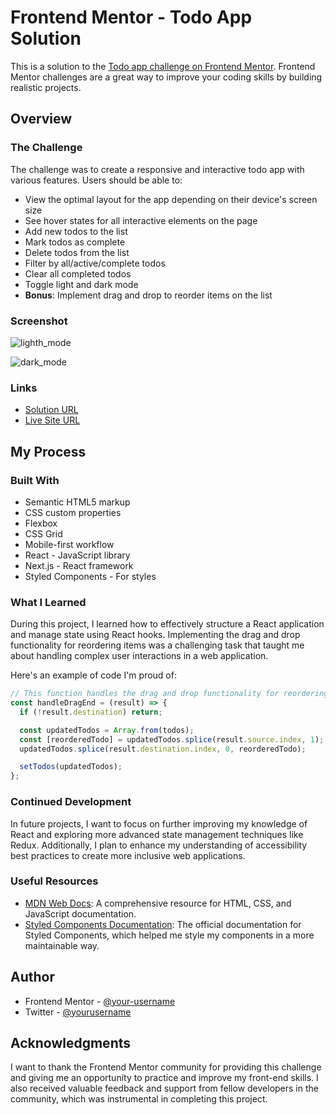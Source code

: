 # Frontend Mentor - Todo App Solution

This is a solution to the [Todo app challenge on Frontend Mentor](https://www.frontendmentor.io/challenges/todo-app-Su1_KokOW). Frontend Mentor challenges are a great way to improve your coding skills by building realistic projects.

## Overview

### The Challenge

The challenge was to create a responsive and interactive todo app with various features. Users should be able to:

- View the optimal layout for the app depending on their device's screen size
- See hover states for all interactive elements on the page
- Add new todos to the list
- Mark todos as complete
- Delete todos from the list
- Filter by all/active/complete todos
- Clear all completed todos
- Toggle light and dark mode
- **Bonus**: Implement drag and drop to reorder items on the list

### Screenshot

![lighth_mode](https://github.com/AWESOME04/TO-DO-LIST/assets/102630199/ca069b2a-8f20-470e-abbb-a864d8a8bf73)


![dark_mode](https://github.com/AWESOME04/TO-DO-LIST/assets/102630199/473d690f-7af9-40d8-872b-d5567b2c56ae)

### Links

- [Solution URL](https://github.com/your-username/todo-app)
- [Live Site URL](https://your-live-site-url.com)

## My Process

### Built With

- Semantic HTML5 markup
- CSS custom properties
- Flexbox
- CSS Grid
- Mobile-first workflow
- React - JavaScript library
- Next.js - React framework
- Styled Components - For styles

### What I Learned

During this project, I learned how to effectively structure a React application and manage state using React hooks. Implementing the drag and drop functionality for reordering items was a challenging task that taught me about handling complex user interactions in a web application.

Here's an example of code I'm proud of:

```javascript
// This function handles the drag and drop functionality for reordering items
const handleDragEnd = (result) => {
  if (!result.destination) return;

  const updatedTodos = Array.from(todos);
  const [reorderedTodo] = updatedTodos.splice(result.source.index, 1);
  updatedTodos.splice(result.destination.index, 0, reorderedTodo);

  setTodos(updatedTodos);
};
```

### Continued Development

In future projects, I want to focus on further improving my knowledge of React and exploring more advanced state management techniques like Redux. Additionally, I plan to enhance my understanding of accessibility best practices to create more inclusive web applications.

### Useful Resources

- [MDN Web Docs](https://developer.mozilla.org/): A comprehensive resource for HTML, CSS, and JavaScript documentation.
- [Styled Components Documentation](https://styled-components.com/docs): The official documentation for Styled Components, which helped me style my components in a more maintainable way.

## Author

- Frontend Mentor - [@your-username](https://www.frontendmentor.io/profile/your-username)
- Twitter - [@yourusername](https://www.twitter.com/yourusername)

## Acknowledgments

I want to thank the Frontend Mentor community for providing this challenge and giving me an opportunity to practice and improve my front-end skills. I also received valuable feedback and support from fellow developers in the community, which was instrumental in completing this project.


